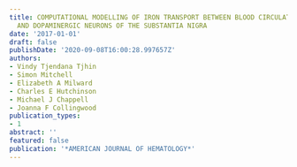 ```yaml
---
title: COMPUTATIONAL MODELLING OF IRON TRANSPORT BETWEEN BLOOD CIRCULATION, BRAIN,
  AND DOPAMINERGIC NEURONS OF THE SUBSTANTIA NIGRA
date: '2017-01-01'
draft: false
publishDate: '2020-09-08T16:00:28.997657Z'
authors:
- Vindy Tjendana Tjhin
- Simon Mitchell
- Elizabeth A Milward
- Charles E Hutchinson
- Michael J Chappell
- Joanna F Collingwood
publication_types:
- 1
abstract: ''
featured: false
publication: '*AMERICAN JOURNAL OF HEMATOLOGY*'
---
```


